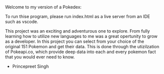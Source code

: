 Welcome to my version of a Pokedex:

To run thise program, please run index.html as a live server from an IDE such as vscode.

This project was an exciting and adventurous one to explore. From fully learning how to utilize new languages to me was a great opertunity to grow as a developer. In this project you can select from your choice of the original 151 Pokemon and get their data. This is done through the utizilzation of Pokeapi.co, which provide deep data into each and every pokemon fact that you would ever need to know. 

- Princepreet Singh